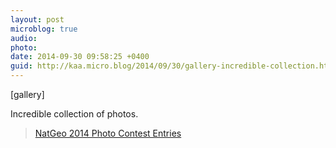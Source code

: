 ```yaml
---
layout: post
microblog: true
audio: 
photo: 
date: 2014-09-30 09:58:25 +0400
guid: http://kaa.micro.blog/2014/09/30/gallery-incredible-collection.html
---
```

[gallery]
<p>Incredible collection of photos.</p>

<blockquote><p><a href="http://www.mymodernmet.com/profiles/blogs/national-geographic-photo-contest-2014">NatGeo 2014 Photo Contest Entries</a></p></blockquote>
